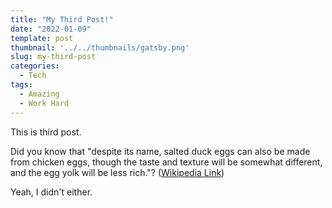 ```yaml
---
title: "My Third Post!"
date: "2022-01-09"
template: post
thumbnail: '../../thumbnails/gatsby.png'
slug: my-third-post
categories:
  - Tech
tags:
  - Amazing
  - Work Hard
---
```


This is third post.

Did you know that "despite its name, salted duck eggs can also be made from
chicken eggs, though the taste and texture will be somewhat different, and the
egg yolk will be less rich."?
([Wikipedia Link](https://en.wikipedia.org/wiki/Salted_duck_egg))

Yeah, I didn't either.
